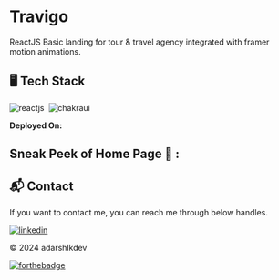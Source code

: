 # Travigo
ReactJS Basic landing for tour & travel agency integrated with framer motion animations.

<!--[Visit Now](https://resumegenx.netlify.app/) 🚀-->

## 🖥️ Tech Stack

![reactjs](https://img.shields.io/badge/React-20232A?style=for-the-badge&logo=react&logoColor=61DAFB)&nbsp;
![chakraui](https://img.shields.io/badge/Chakra--UI-319795?style=for-the-badge&logo=chakra-ui&logoColor=white)&nbsp;

**Deployed On:**

<!-- ![netlify](https://img.shields.io/badge/Netlify-00C7B7?style=for-the-badge&logo=netlify&logoColor=white)-->

## Sneak  Peek of Home Page 🙈 :
<!-- ![screencapture-resumegenx-netlify-app-2022-01-18-16_24_49](https://user-images.githubusercontent.com/64949957/159115311-42275489-8fbe-4d80-9f7c-4d308d9287ce.png) -->
<!-- ![smartmockups_kyk0u3hp](https://user-images.githubusercontent.com/64949957/159115313-ae8bf72c-2a79-425d-8520-32b6ba3e0fcf.jpg) -->


<h2>📬 Contact</h2>

If you want to contact me, you can reach me through below handles.

[![linkedin](https://img.shields.io/badge/LinkedIn-0077B5?style=for-the-badge&logo=linkedin&logoColor=white)](https://www.linkedin.com/in/adarshlkdev)

© 2024 adarshlkdev


[![forthebadge](https://forthebadge.com/images/badges/built-with-love.svg)](https://forthebadge.com)
